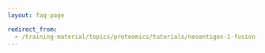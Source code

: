 ```yaml
---
layout: faq-page

redirect_from:
  - /training-material/topics/proteomics/tutorials/neoantigen-1-fusion-database-generation/faqs/index.html
---
```

